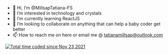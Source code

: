 - 👋 Hi, I’m @MillsapTatiana-FS
- 👀 I’m interested in technology and crystals
- 🌱 I’m currently learning ReactJS
- 💞️ I’m looking to collaborate on anything that can help a baby coder get better
- 📫 How to reach me on here or email me @ tatianamillsap@outlook.com

<!---
MillsapTatiana-FS/MillsapTatiana-FS is a ✨ special ✨ repository because its `README.md` (this file) appears on your GitHub profile.
You can click the Preview link to take a look at your changes.
--->
<a href="https://wakatime.com/@1bf9f280-e20a-4e28-914c-e1f2e4df008a"><img src="https://wakatime.com/badge/user/1bf9f280-e20a-4e28-914c-e1f2e4df008a.svg" alt="Total time coded since Nov 23 2021" /></a>
